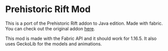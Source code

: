 # Prehistoric Rift Mod
This is a port of the Prehistoric Rift addon to Java edition. Made with fabric. You can check out the original addon [here](https://github.com/ANightDazingZoroark/Prehistoric-Rift-Addon).

This mod is made with the Fabric API and it should work for 1.16.5. It also uses GeckoLib for the models and animations.
